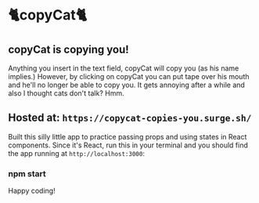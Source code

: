 # 🐈copyCat🐈

## copyCat is copying you!
Anything you insert in the text field, copyCat will copy you (as his name implies.) However, by clicking on copyCat you can put tape over his mouth and he'll no longer be able to copy you. It gets annoying after a while and also I thought cats don't talk? Hmm.

## Hosted at: `https://copycat-copies-you.surge.sh/`

Built this silly little app to practice passing props and using states in React components. Since it's React, run this in your terminal and you should find the app running at `http://localhost:3000`:

### npm start

Happy coding! 


